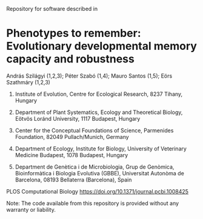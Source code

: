 Repository for software described in
# Phenotypes to remember: Evolutionary developmental memory capacity and robustness

András Szilágyi (1,2,3); Péter Szabó (1,4); Mauro Santos (1,5); Eörs Szathmáry (1,2,3)

1. Institute of Evolution, Centre for Ecological Research, 8237 Tihany, Hungary

2. Department of Plant Systematics, Ecology and Theoretical Biology, Eötvös Loránd University, 1117 Budapest, Hungary

3. Center for the Conceptual Foundations of Science, Parmenides Foundation, 82049 Pullach/Munich, Germany

4. Department of Ecology, Institute for Biology, University of Veterinary Medicine Budapest, 1078 Budapest, Hungary

5. Department de Genètica i de Microbiologia, Grup de Genòmica, Bioinformàtica i Biologia Evolutiva (GBBE), Universitat Autonòma de Barcelona, 08193 Bellaterra (Barcelona), Spain


PLOS Computational Biology
https://doi.org/10.1371/journal.pcbi.1008425

Note: The code available from this repository is provided without any warranty or liability.
